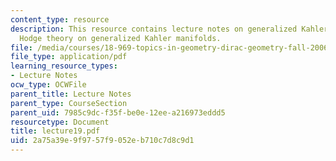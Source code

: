 ```yaml
---
content_type: resource
description: This resource contains lecture notes on generalized Kahler geometry and
  Hodge theory on generalized Kahler manifolds.
file: /media/courses/18-969-topics-in-geometry-dirac-geometry-fall-2006/2a75a39e9f9757f9052eb710c7d8c9d1_lecture19.pdf
file_type: application/pdf
learning_resource_types:
- Lecture Notes
ocw_type: OCWFile
parent_title: Lecture Notes
parent_type: CourseSection
parent_uid: 7985c9dc-f35f-be0e-12ee-a216973eddd5
resourcetype: Document
title: lecture19.pdf
uid: 2a75a39e-9f97-57f9-052e-b710c7d8c9d1
---
```


